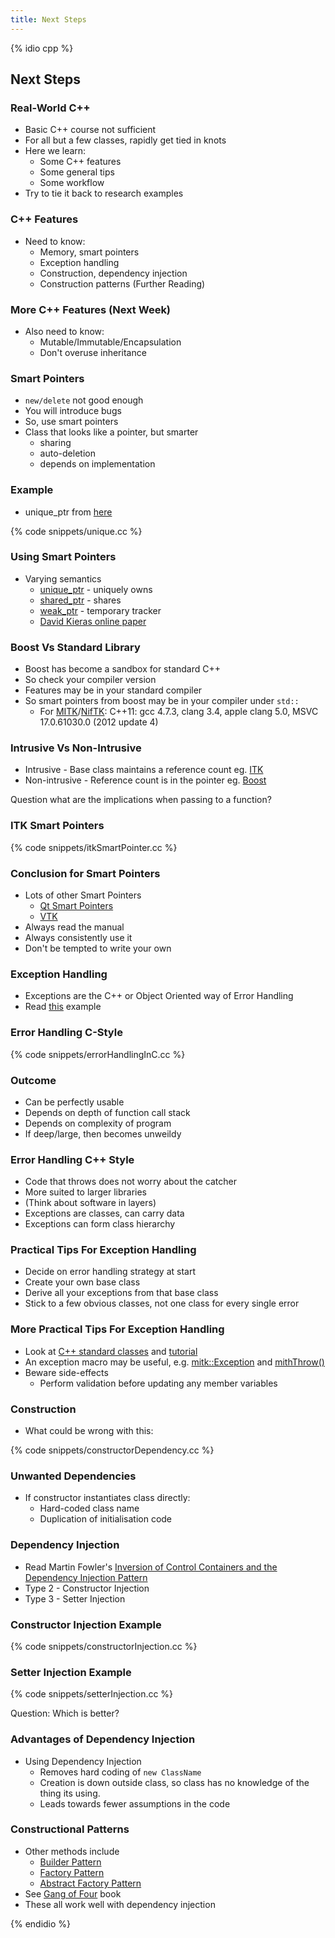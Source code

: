 ```yaml
---
title: Next Steps
---
```


{% idio cpp %}

## Next Steps

### Real-World C++

* Basic C++ course not sufficient
* For all but a few classes, rapidly get tied in knots
* Here we learn:
    * Some C++ features
    * Some general tips
    * Some workflow
* Try to tie it back to research examples


### C++ Features

* Need to know:
    * Memory, smart pointers
    * Exception handling
    * Construction, dependency injection
    * Construction patterns (Further Reading)


### More C++ Features (Next Week)

* Also need to know:
    * Mutable/Immutable/Encapsulation
    * Don't overuse inheritance


### Smart Pointers

* ```new/delete``` not good enough
* You will introduce bugs
* So, use smart pointers
* Class that looks like a pointer, but smarter
    * sharing
    * auto-deletion
    * depends on implementation


### Example

* unique_ptr from [here](http://en.cppreference.com/w/cpp/memory/unique_ptr)
 
{% code snippets/unique.cc %}


### Using Smart Pointers

* Varying semantics
    * [unique_ptr](http://en.cppreference.com/w/cpp/memory/unique_ptr) - uniquely owns
    * [shared_ptr](http://en.cppreference.com/w/cpp/memory/shared_ptr) - shares
    * [weak_ptr](http://en.cppreference.com/w/cpp/memory/weak_ptr) - temporary tracker
    * [David Kieras online paper](http://www.umich.edu/~eecs381/handouts/C++11_smart_ptrs.pdf)


### Boost Vs Standard Library

* Boost has become a sandbox for standard C++
* So check your compiler version
* Features may be in your standard compiler
* So smart pointers from boost may be in your compiler under `std::`
    * For [MITK](http://www.mitk.org)/[NifTK](http://www.niftk.org): C++11: gcc 4.7.3, clang 3.4, apple clang 5.0, MSVC 17.0.61030.0 (2012 update 4)


### Intrusive Vs Non-Intrusive

* Intrusive - Base class maintains a reference count eg. [ITK](http://www.itk.org)
* Non-intrusive - Reference count is in the pointer eg. [Boost](http://www.boost.org)

Question what are the implications when passing to a function?


### ITK Smart Pointers

{% code snippets/itkSmartPointer.cc %}


### Conclusion for Smart Pointers

* Lots of other Smart Pointers
    * [Qt Smart Pointers](https://wiki.qt.io/Smart_Pointers)
    * [VTK](http://www.vtk.org/Wiki/VTK/Tutorials/SmartPointers)
* Always read the manual
* Always consistently use it
* Don't be tempted to write your own


### Exception Handling

* Exceptions are the C++ or Object Oriented way of Error Handling
* Read [this](https://msdn.microsoft.com/en-us/library/hh279678.aspx) example


### Error Handling C-Style

{% code snippets/errorHandlingInC.cc %}


### Outcome

* Can be perfectly usable
* Depends on depth of function call stack
* Depends on complexity of program
* If deep/large, then becomes unweildy


### Error Handling C++ Style

* Code that throws does not worry about the catcher
* More suited to larger libraries
* (Think about software in layers)
* Exceptions are classes, can carry data
* Exceptions can form class hierarchy


### Practical Tips For Exception Handling

* Decide on error handling strategy at start
* Create your own base class
* Derive all your exceptions from that base class
* Stick to a few obvious classes, not one class for every single error

### More Practical Tips For Exception Handling

* Look at [C++ standard classes](http://www.cplusplus.com/reference/exception/) and [tutorial](http://www.cplusplus.com/doc/tutorial/exceptions/)
* An exception macro may be useful, e.g. [mitk::Exception](https://github.com/MITK/MITK/blob/master/Modules/Core/include/mitkException.h) and [mithThrow()](https://github.com/MITK/MITK/blob/master/Modules/Core/include/mitkExceptionMacro.h)
* Beware side-effects
    * Perform validation before updating any member variables


### Construction

* What could be wrong with this:

{% code snippets/constructorDependency.cc %}


### Unwanted Dependencies

* If constructor instantiates class directly:
    * Hard-coded class name
    * Duplication of initialisation code


### Dependency Injection

* Read Martin Fowler's [Inversion of Control Containers and the Dependency Injection Pattern](http://www.martinfowler.com/articles/injection.html)
* Type 2 - Constructor Injection
* Type 3 - Setter Injection


### Constructor Injection Example

{% code snippets/constructorInjection.cc %}


### Setter Injection Example

{% code snippets/setterInjection.cc %}

Question: Which is better?


### Advantages of Dependency Injection

* Using Dependency Injection
    * Removes hard coding of `new ClassName`
    * Creation is down outside class, so class has no knowledge of the thing its using.
    * Leads towards fewer assumptions in the code


### Constructional Patterns

* Other methods include
    * [Builder Pattern](https://en.wikipedia.org/wiki/Builder_pattern)
    * [Factory Pattern](https://en.wikipedia.org/wiki/Factory_method_pattern)
    * [Abstract Factory Pattern](https://en.wikipedia.org/wiki/Abstract_factory_pattern)
* See [Gang of Four](https://en.wikipedia.org/wiki/Design_Patterns) book
* These all work well with dependency injection


{% endidio %}
